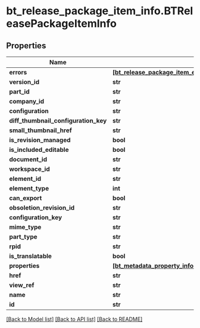 # bt_release_package_item_info.BTReleasePackageItemInfo

## Properties
Name | Type | Description | Notes
------------ | ------------- | ------------- | -------------
**errors** | [**[bt_release_package_item_error.BTReleasePackageItemError]**](BTReleasePackageItemError.md) |  | [optional] 
**version_id** | **str** |  | [optional] 
**part_id** | **str** |  | [optional] 
**company_id** | **str** |  | [optional] 
**configuration** | **str** |  | [optional] 
**diff_thumbnail_configuration_key** | **str** |  | [optional] 
**small_thumbnail_href** | **str** |  | [optional] 
**is_revision_managed** | **bool** |  | [optional] 
**is_included_editable** | **bool** |  | [optional] 
**document_id** | **str** |  | [optional] 
**workspace_id** | **str** |  | [optional] 
**element_id** | **str** |  | [optional] 
**element_type** | **int** |  | [optional] 
**can_export** | **bool** |  | [optional] 
**obsoletion_revision_id** | **str** |  | [optional] 
**configuration_key** | **str** |  | [optional] 
**mime_type** | **str** |  | [optional] 
**part_type** | **str** |  | [optional] 
**rpid** | **str** |  | [optional] 
**is_translatable** | **bool** |  | [optional] 
**properties** | [**[bt_metadata_property_info.BTMetadataPropertyInfo]**](BTMetadataPropertyInfo.md) |  | [optional] 
**href** | **str** |  | [optional] 
**view_ref** | **str** |  | [optional] 
**name** | **str** |  | [optional] 
**id** | **str** |  | [optional] 

[[Back to Model list]](../README.md#documentation-for-models) [[Back to API list]](../README.md#documentation-for-api-endpoints) [[Back to README]](../README.md)


